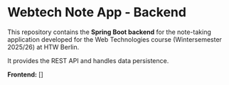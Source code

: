 # Webtech Note App - Backend

This repository contains the **Spring Boot backend** for the note-taking application developed for the Web Technologies course (Wintersemester 2025/26) at HTW Berlin.

It provides the REST API and handles data persistence.

**Frontend:** []